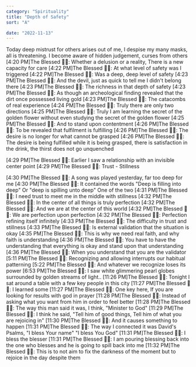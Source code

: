 ```yaml
---
category: "Spirituality" 
title: "Depth of Safety"
sort: "A" 

date: "2022-11-13"
---
```

Today deep mistrust for others arises out of me, I despise my many masks, all is threatening. 
I become aware of hidden judgement, curses from others
[4:20 PM]The Blessed 🧞✨: Whether a delusion or a reality, 
There is a new capacity for care
[4:22 PM]The Blessed 🧞✨: At what level of safety was I triggered
[4:22 PM]The Blessed 🧞✨: Was a deep, deep level of safety
[4:23 PM]The Blessed 🧞✨: And the devil, just as quick to tell me I didn't belong there
[4:23 PM]The Blessed 🧞✨: The richness in that depth of safety
[4:23 PM]The Blessed 🧞✨: As though an archeological finding revealed that the dirt once possessed living gold
[4:23 PM]The Blessed 🧞✨: The catacombs of real experience
[4:24 PM]The Blessed 🧞✨: Truly there are only two directions
[4:25 PM]The Blessed 🧞✨: Truly I am learning the secret of the golden flower without even studying the secret of the golden flower
[4:25 PM]The Blessed 🧞✨: And to stand upon contentment
[4:26 PM]The Blessed 🧞✨: To be revealed that fulfilment is fulfilling
[4:26 PM]The Blessed 🧞✨: The desire is no longer for what cannot be grasped
[4:26 PM]The Blessed 🧞✨: The desire is being fulfilled while it is being grasped, there is satisfaction in the drink, the thirst does not go unquenched


[4:29 PM]The Blessed 🧞✨: Earlier I saw a relationship with an invisible center point
[4:29 PM]The Blessed 🧞✨: Trust - Stillness

[4:30 PM]The Blessed 🧞✨: A song was played yesterday, far too deep for me
[4:30 PM]The Blessed 🧞✨: It contained the words
"Deep is filling into deep" 
Or "deep is spilling unto deep" 
One of the two
[4:31 PM]The Blessed 🧞✨: I need trust to meet me in the middle with stillness
[4:32 PM]The Blessed 🧞✨: In the center of all things is truly perfection
[4:32 PM]The Blessed 🧞✨: And we are at the center of this world
[4:32 PM]The Blessed 🧞✨: We are perfection upon perfection
[4:32 PM]The Blessed 🧞✨: Perfection refining itself infinitely
[4:33 PM]The Blessed 🧞✨: The difficulty in trust and stillness
[4:33 PM]The Blessed 🧞✨: Is external validation that the situation is okay
[4:35 PM]The Blessed 🧞✨: This is why we need real faith, and why faith is understanding
[4:36 PM]The Blessed 🧞✨: You have to have the understanding that everything is okay and stand upon that understanding
[4:36 PM]The Blessed 🧞✨: When you understand that you are the validator
[5:11 PM]The Blessed 🧞✨: Recognizing and allowing interrupts our habitual patterning
[5:22 PM]The Blessed 🧞✨: And whatever we recognize loses its power
[6:53 PM]The Blessed 🧞✨: I saw white glimmering pearl globes surrounded by golden streams of light..
[11:26 PM]The Blessed 🧞✨: Tonight I sat around a table with a few key people in this city
[11:27 PM]The Blessed 🧞✨: I learned some
[11:27 PM]The Blessed 🧞✨: One key here, 
If you are looking for results with god in prayer
[11:28 PM]The Blessed 🧞✨: Instead of asking what you want from him in order to feel better
[11:28 PM]The Blessed 🧞✨: The way this man said it was, I think,
"Minister to God"
[11:29 PM]The Blessed 🧞✨: I think he said, 
"Tell him of good things, 
Tell him of what you are rejoicing in"
[11:30 PM]The Blessed 🧞✨: And it causes something to happen
[11:31 PM]The Blessed 🧞✨: The way I connected it was David's Psalms, 
"I bless Your name" 
"I bless You God"
[11:31 PM]The Blessed 🧞✨: I bless the blesser
[11:31 PM]The Blessed 🧞✨: I am pouring blessing back into the one who blesses and he is going to spill back into me
[11:32 PM]The Blessed 🧞✨: This is to not aim to fix the darkness of the moment but to rejoice in the day despite them
